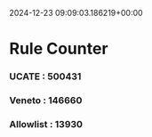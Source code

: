 2024-12-23 09:09:03.186219+00:00
# Rule Counter 
 ### UCATE : 500431

 ### Veneto : 146660

 ### Allowlist : 13930